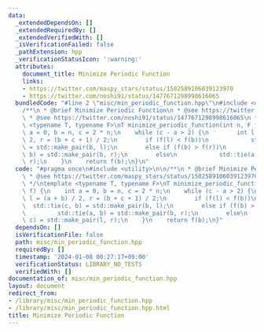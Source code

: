 ```yaml
---
data:
  _extendedDependsOn: []
  _extendedRequiredBy: []
  _extendedVerifiedWith: []
  _isVerificationFailed: false
  _pathExtension: hpp
  _verificationStatusIcon: ':warning:'
  attributes:
    document_title: Minimize Periodic Function
    links:
    - https://twitter.com/maspy_stars/status/1502589106039123970
    - https://twitter.com/noshi91/status/1477671298998616065
  bundledCode: "#line 2 \"misc/min_periodic_function.hpp\"\n#include <utility>\n\n\
    /**\n * @brief Minimize Periodic Function\n * @see https://twitter.com/maspy_stars/status/1502589106039123970\n\
    \ * @see https://twitter.com/noshi91/status/1477671298998616065\n */\ntemplate\
    \ <typename T, typename F>\nT minimize_periodic_function(int n, F f) {\n    int\
    \ a = 0, b = n, c = 2 * n;\n    while (c - a > 2) {\n        int l = (a + b) /\
    \ 2, r = (b + c + 1) / 2;\n        if (f(l) < f(b))\n            std::tie(c, b)\
    \ = std::make_pair(b, l);\n        else if (f(b) > f(r))\n            std::tie(a,\
    \ b) = std::make_pair(b, r);\n        else\n            std::tie(a, c) = std::make_pair(l,\
    \ r);\n    }\n    return f(b);\n}\n"
  code: "#pragma once\n#include <utility>\n\n/**\n * @brief Minimize Periodic Function\n\
    \ * @see https://twitter.com/maspy_stars/status/1502589106039123970\n * @see https://twitter.com/noshi91/status/1477671298998616065\n\
    \ */\ntemplate <typename T, typename F>\nT minimize_periodic_function(int n, F\
    \ f) {\n    int a = 0, b = n, c = 2 * n;\n    while (c - a > 2) {\n        int\
    \ l = (a + b) / 2, r = (b + c + 1) / 2;\n        if (f(l) < f(b))\n          \
    \  std::tie(c, b) = std::make_pair(b, l);\n        else if (f(b) > f(r))\n   \
    \         std::tie(a, b) = std::make_pair(b, r);\n        else\n            std::tie(a,\
    \ c) = std::make_pair(l, r);\n    }\n    return f(b);\n}"
  dependsOn: []
  isVerificationFile: false
  path: misc/min_periodic_function.hpp
  requiredBy: []
  timestamp: '2024-01-08 00:27:17+09:00'
  verificationStatus: LIBRARY_NO_TESTS
  verifiedWith: []
documentation_of: misc/min_periodic_function.hpp
layout: document
redirect_from:
- /library/misc/min_periodic_function.hpp
- /library/misc/min_periodic_function.hpp.html
title: Minimize Periodic Function
---
```


